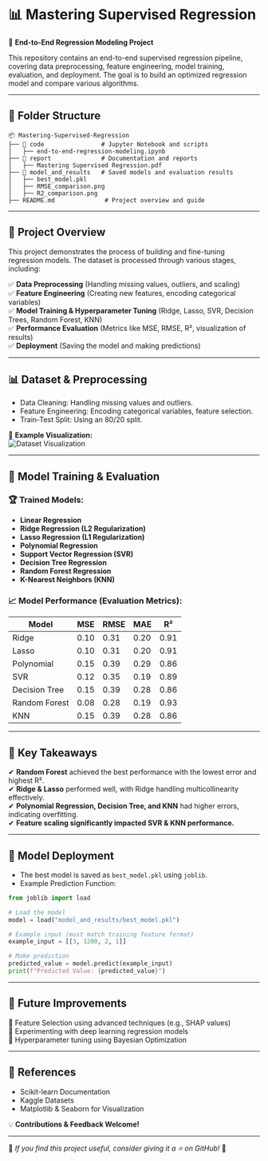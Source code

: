 # 📊 Mastering Supervised Regression

🚀 **End-to-End Regression Modeling Project**

This repository contains an end-to-end supervised regression pipeline, covering data preprocessing, feature engineering, model training, evaluation, and deployment. The goal is to build an optimized regression model and compare various algorithms.

---

## 📂 Folder Structure

```
📦 Mastering-Supervised-Regression
├── 📁 code                # Jupyter Notebook and scripts
│   ├── end-to-end-regression-modeling.ipynb
├── 📁 report              # Documentation and reports
│   ├── Mastering Supervised Regression.pdf
├── 📁 model_and_results   # Saved models and evaluation results
│   ├── best_model.pkl
│   ├── RMSE_comparison.png
│   ├── R2_comparison.png
├── README.md              # Project overview and guide
```

---

## 📜 Project Overview

This project demonstrates the process of building and fine-tuning regression models. The dataset is processed through various stages, including: 

✅ **Data Preprocessing** (Handling missing values, outliers, and scaling)  
✅ **Feature Engineering** (Creating new features, encoding categorical variables)  
✅ **Model Training & Hyperparameter Tuning** (Ridge, Lasso, SVR, Decision Trees, Random Forest, KNN)  
✅ **Performance Evaluation** (Metrics like MSE, RMSE, R², visualization of results)  
✅ **Deployment** (Saving the model and making predictions)  

---

## 📊 Dataset & Preprocessing

- Data Cleaning: Handling missing values and outliers.  
- Feature Engineering: Encoding categorical variables, feature selection.  
- Train-Test Split: Using an 80/20 split.  

🔹 **Example Visualization:**  
![Dataset Visualization](model_and_results/data_visualization.png)

---

## 🤖 Model Training & Evaluation

### 🏆 Trained Models:
- **Linear Regression**
- **Ridge Regression (L2 Regularization)**
- **Lasso Regression (L1 Regularization)**
- **Polynomial Regression**
- **Support Vector Regression (SVR)**
- **Decision Tree Regression**
- **Random Forest Regression**
- **K-Nearest Neighbors (KNN)**

### 📈 Model Performance (Evaluation Metrics):
| Model          | MSE  | RMSE | MAE  | R²  |
|---------------|------|------|------|-----|
| Ridge         | 0.10 | 0.31 | 0.20 | 0.91 |
| Lasso         | 0.10 | 0.31 | 0.20 | 0.91 |
| Polynomial    | 0.15 | 0.39 | 0.29 | 0.86 |
| SVR           | 0.12 | 0.35 | 0.19 | 0.89 |
| Decision Tree | 0.15 | 0.39 | 0.28 | 0.86 |
| Random Forest | 0.08 | 0.28 | 0.19 | 0.93 |
| KNN           | 0.15 | 0.39 | 0.28 | 0.86 |

---

## 🎯 Key Takeaways

✔ **Random Forest** achieved the best performance with the lowest error and highest R².  
✔ **Ridge & Lasso** performed well, with Ridge handling multicollinearity effectively.  
✔ **Polynomial Regression, Decision Tree, and KNN** had higher errors, indicating overfitting.  
✔ **Feature scaling significantly impacted SVR & KNN performance.**  

---

## 🚀 Model Deployment

- The best model is saved as `best_model.pkl` using `joblib`.
- Example Prediction Function:

```python
from joblib import load

# Load the model
model = load("model_and_results/best_model.pkl")

# Example input (must match training feature format)
example_input = [[3, 1200, 2, 1]]

# Make prediction
predicted_value = model.predict(example_input)
print(f"Predicted Value: {predicted_value}")
```

---

## 📌 Future Improvements

🔹 Feature Selection using advanced techniques (e.g., SHAP values)  
🔹 Experimenting with deep learning regression models  
🔹 Hyperparameter tuning using Bayesian Optimization  

---

## 📜 References

- Scikit-learn Documentation  
- Kaggle Datasets  
- Matplotlib & Seaborn for Visualization  

💡 **Contributions & Feedback Welcome!**  

---

📢 _If you find this project useful, consider giving it a ⭐ on GitHub!_ 🚀

